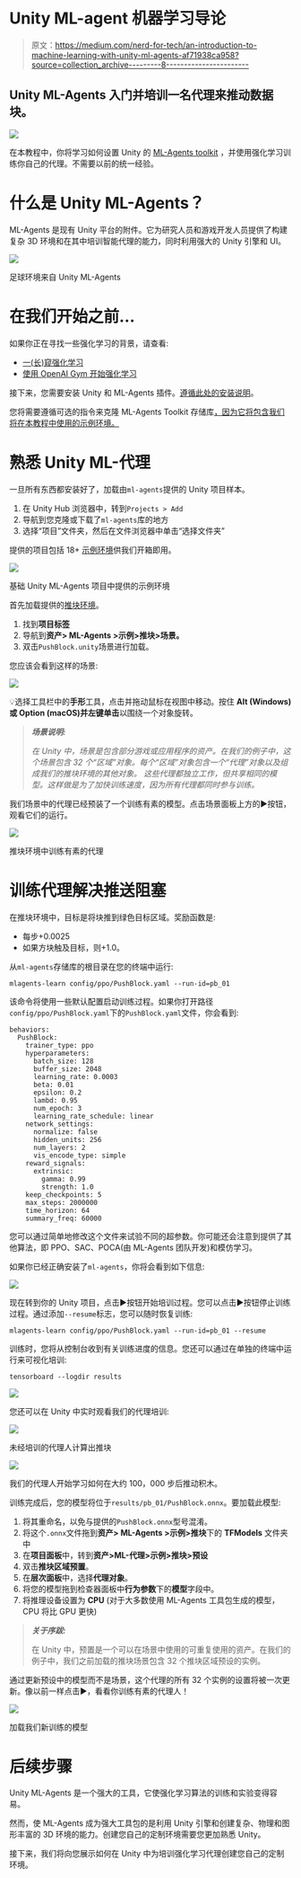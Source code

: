 # Unity ML-agent 机器学习导论

> 原文：<https://medium.com/nerd-for-tech/an-introduction-to-machine-learning-with-unity-ml-agents-af71938ca958?source=collection_archive---------8----------------------->

## Unity ML-Agents 入门并培训一名代理来推动数据块。

![](img/7712056cf8f1f264db33534ee97652f4.png)

在本教程中，你将学习如何设置 Unity 的 [ML-Agents toolkit](https://github.com/Unity-Technologies/ml-agents) ，并使用强化学习训练你自己的代理。不需要以前的统一经验。

# 什么是 Unity ML-Agents？

ML-Agents 是现有 Unity 平台的附件。它为研究人员和游戏开发人员提供了构建复杂 3D 环境和在其中培训智能代理的能力，同时利用强大的 Unity 引擎和 UI。

![](img/0c242613d8b138f2ab7445010c4ef940.png)

足球环境来自 Unity ML-Agents

# 在我们开始之前…

如果你正在寻找一些强化学习的背景，请查看:

*   [一(长)窥强化学习](https://lilianweng.github.io/lil-log/2018/02/19/a-long-peek-into-reinforcement-learning.html)
*   [使用 OpenAI Gym 开始强化学习](https://www.gocoder.one/blog/rl-tutorial-with-openai-gym)

接下来，您需要安装 Unity 和 ML-Agents 插件。[遵循此处的安装说明](https://github.com/Unity-Technologies/ml-agents/blob/release_18_docs/docs/Installation.md)。

您将需要遵循可选的指令来克隆 ML-Agents Toolkit 存储库[，因为它将包含我们将在本教程中使用的示例环境。](https://github.com/Unity-Technologies/ml-agents/blob/release_18_docs/docs/Installation.md#clone-the-ml-agents-toolkit-repository-optional)

# 熟悉 Unity ML-代理

一旦所有东西都安装好了，加载由`ml-agents`提供的 Unity 项目样本。

1.  在 Unity Hub 浏览器中，转到`Projects > Add`
2.  导航到您克隆或下载了`ml-agents`库的地方
3.  选择“项目”文件夹，然后在文件浏览器中单击“选择文件夹”

提供的项目包括 18+ [示例环境](https://github.com/Unity-Technologies/ml-agents/blob/release_18_docs/docs/Learning-Environment-Examples.md)供我们开箱即用。

![](img/d78b6f2361fc9aca293be609eafcabb0.png)

基础 Unity ML-Agents 项目中提供的示例环境

首先加载提供的[推块环境](https://github.com/Unity-Technologies/ml-agents/blob/main/docs/Learning-Environment-Examples.md#push-block)。

1.  找到**项目标签**
2.  导航到**资产> ML-Agents >示例>推块>场景。**
3.  双击`PushBlock.unity`场景进行加载。

您应该会看到这样的场景:

![](img/865a7cde70ea6baefb1e79658de8d59b.png)

💡选择工具栏中的**手形**工具，点击并拖动鼠标在视图中移动。按住 **Alt (Windows)或 Option (macOS)并左键单击**以围绕一个对象旋转。

> ***场景说明:***
> 
> *在 Unity 中，场景是包含部分游戏或应用程序的资产。在我们的例子中，这个场景包含 32 个“区域”对象。每个“区域”对象包含一个“代理”对象以及组成我们的推块环境的其他对象。
> 这些代理都独立工作，但共享相同的模型。这样做是为了加快训练速度，因为所有代理都同时参与训练。*

我们场景中的代理已经预装了一个训练有素的模型。点击场景面板上方的▶️按钮，观看它们的运行。

![](img/d792874f74f3e469001e64ad67fcf693.png)

推块环境中训练有素的代理

# 训练代理解决推送阻塞

在推块环境中，目标是将块推到绿色目标区域。奖励函数是:

*   每步+0.0025
*   如果方块触及目标，则+1.0。

从`ml-agents`存储库的根目录在您的终端中运行:

```
mlagents-learn config/ppo/PushBlock.yaml --run-id=pb_01
```

该命令将使用一些默认配置启动训练过程。如果你打开路径`config/ppo/PushBlock.yaml`下的`PushBlock.yaml`文件，你会看到:

```
behaviors:
  PushBlock:
    trainer_type: ppo
    hyperparameters:
      batch_size: 128
      buffer_size: 2048
      learning_rate: 0.0003
      beta: 0.01
      epsilon: 0.2
      lambd: 0.95
      num_epoch: 3
      learning_rate_schedule: linear
    network_settings:
      normalize: false
      hidden_units: 256
      num_layers: 2
      vis_encode_type: simple
    reward_signals:
      extrinsic:
        gamma: 0.99
        strength: 1.0
    keep_checkpoints: 5
    max_steps: 2000000
    time_horizon: 64
    summary_freq: 60000
```

您可以通过简单地修改这个文件来试验不同的超参数。你可能还会注意到提供了其他算法，即 PPO、SAC、POCA(由 ML-Agents 团队开发)和模仿学习。

如果你已经正确安装了`ml-agents`，你将会看到如下信息:

![](img/9310488f7c907f9430f74ce38ca3cee4.png)

现在转到你的 Unity 项目，点击▶️按钮开始培训过程。您可以点击▶️按钮停止训练过程。通过添加`--resume`标志，您可以随时恢复训练:

```
mlagents-learn config/ppo/PushBlock.yaml --run-id=pb_01 --resume
```

训练时，您将从控制台收到有关训练进度的信息。您还可以通过在单独的终端中运行来可视化培训:

```
tensorboard --logdir results
```

![](img/ab5b324882f5bb2c325f145237fa03e8.png)

您还可以在 Unity 中实时观看我们的代理培训:

![](img/8ca4d5c050a764d3226206f5b5a95d0e.png)

未经培训的代理人计算出推块

![](img/0ec28782cdea218ec979419879cd128d.png)

我们的代理人开始学习如何在大约 100，000 步后推动积木。

训练完成后，您的模型将位于`results/pb_01/PushBlock.onnx`。要加载此模型:

1.  将其重命名，以免与提供的`PushBlock.onnx`型号混淆。
2.  将这个`.onnx`文件拖到**资产> ML-Agents >示例>推块**下的 **TFModels** 文件夹中
3.  在**项目面板**中，转到**资产>ML-代理>示例>推块>预设**
4.  双击**推块区域预置**。
5.  在**层次面板**中，选择**代理对象**。
6.  将您的模型拖到检查器面板中**行为参数**下的**模型**字段中。
7.  将推理设备设置为 **CPU** (对于大多数使用 ML-Agents 工具包生成的模型，CPU 将比 GPU 更快)

> ***关于序跋:***
> 
> 在 Unity 中，预置是一个可以在场景中使用的可重复使用的资产。在我们的例子中，我们之前加载的推块场景包含 32 个推块区域预设的实例。

通过更新预设中的模型而不是场景，这个代理的所有 32 个实例的设置将被一次更新。像以前一样点击▶️，看看你训练有素的代理人！

![](img/3e5c88ac3fcb73da5826603e95d1d7b3.png)

加载我们新训练的模型

# 后续步骤

Unity ML-Agents 是一个强大的工具，它使强化学习算法的训练和实验变得容易。

然而，使 ML-Agents 成为强大工具包的是利用 Unity 引擎和创建复杂、物理和图形丰富的 3D 环境的能力。创建您自己的定制环境需要您更加熟悉 Unity。

接下来，我们将向您展示如何在 Unity 中为培训强化学习代理创建您自己的定制环境。